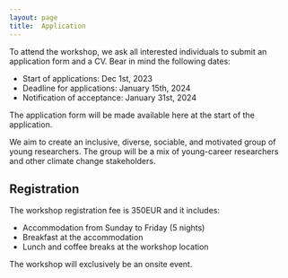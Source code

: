```yaml
---
layout: page
title:  Application
---
```


To attend the workshop, we ask all interested individuals to submit an application form and a CV. Bear in mind the following dates:

- Start of applications: Dec 1st, 2023
- Deadline for applications: January 15th, 2024
- Notification of acceptance: January 31st, 2024

The application form will be made available here at the start of the application.

We aim to create an inclusive, diverse, sociable, and motivated group of young researchers. The group will be a mix of young-career researchers and other climate change stakeholders. 

## Registration

The workshop registration fee is 350EUR and it includes:
- Accommodation from Sunday to Friday (5 nights)
- Breakfast at the accommodation
- Lunch and coffee breaks at the workshop location
<!--- - Social Dinner on Thursday --->

The workshop will exclusively be an onsite event.

<!--- 
## Accommodation

We will provide you with shared rooms of 4-people at [Generator Hostel](https://staygenerator.com/hostels/amsterdam) in Oosterpark. We will split the rooms based on sex. If you prefer a different arrangement, please send us an email to [wwcs2023amsterdam@gmail.com](mailto:wwcs2023amsterdam@gmail.com). In case you prefer to have a single room, we ask you to arrange it yourself at [Generator Hostel](https://staygenerator.com/hostels/amsterdam).
--->

<!--- 
## Travel Grant

We hope to enable all students independent of financial means to attend the winter school. Therefore, we have reserved a limited budget for travel grants. Please send us an email with a motivation (200 words) and a list of needed funds to our email address [wwcs2023amsterdam@gmail.com](mailto:wwcs2023amsterdam@gmail.com). With the acceptance letter, we will notify you with how much money we can support you. In case the required budget exceeds the available funds, we might not be able to cover all your needed costs.
--->
